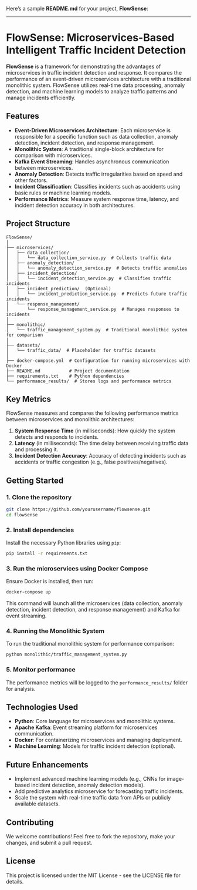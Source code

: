 Here’s a sample **README.md** for your project, **FlowSense**:

---

# FlowSense: Microservices-Based Intelligent Traffic Incident Detection

**FlowSense** is a framework for demonstrating the advantages of microservices in traffic incident detection and response. It compares the performance of an event-driven microservices architecture with a traditional monolithic system. FlowSense utilizes real-time data processing, anomaly detection, and machine learning models to analyze traffic patterns and manage incidents efficiently.

## Features
- **Event-Driven Microservices Architecture**: Each microservice is responsible for a specific function such as data collection, anomaly detection, incident detection, and response management.
- **Monolithic System**: A traditional single-block architecture for comparison with microservices.
- **Kafka Event Streaming**: Handles asynchronous communication between microservices.
- **Anomaly Detection**: Detects traffic irregularities based on speed and other factors.
- **Incident Classification**: Classifies incidents such as accidents using basic rules or machine learning models.
- **Performance Metrics**: Measure system response time, latency, and incident detection accuracy in both architectures.

## Project Structure
```
FlowSense/
│
├── microservices/
│   ├── data_collection/
│   │   └── data_collection_service.py  # Collects traffic data
│   ├── anomaly_detection/
│   │   └── anomaly_detection_service.py  # Detects traffic anomalies
│   ├── incident_detection/
│   │   └── incident_detection_service.py  # Classifies traffic incidents
│   ├── incident_prediction/  (Optional)
│   │   └── incident_prediction_service.py  # Predicts future traffic incidents
│   └── response_management/
│       └── response_management_service.py  # Manages responses to incidents
│
├── monolithic/
│   └── traffic_management_system.py  # Traditional monolithic system for comparison
│
├── datasets/
│   └── traffic_data/  # Placeholder for traffic datasets
│
├── docker-compose.yml  # Configuration for running microservices with Docker
├── README.md           # Project documentation
├── requirements.txt    # Python dependencies
└── performance_results/  # Stores logs and performance metrics
```

## Key Metrics
FlowSense measures and compares the following performance metrics between microservices and monolithic architectures:
1. **System Response Time** (in milliseconds): How quickly the system detects and responds to incidents.
2. **Latency** (in milliseconds): The time delay between receiving traffic data and processing it.
3. **Incident Detection Accuracy**: Accuracy of detecting incidents such as accidents or traffic congestion (e.g., false positives/negatives).

## Getting Started

### 1. Clone the repository
```bash
git clone https://github.com/yourusername/flowsense.git
cd flowsense
```

### 2. Install dependencies
Install the necessary Python libraries using `pip`:
```bash
pip install -r requirements.txt
```

### 3. Run the microservices using Docker Compose
Ensure Docker is installed, then run:
```bash
docker-compose up
```

This command will launch all the microservices (data collection, anomaly detection, incident detection, and response management) and Kafka for event streaming.

### 4. Running the Monolithic System
To run the traditional monolithic system for performance comparison:
```bash
python monolithic/traffic_management_system.py
```

### 5. Monitor performance
The performance metrics will be logged to the `performance_results/` folder for analysis.

## Technologies Used
- **Python**: Core language for microservices and monolithic systems.
- **Apache Kafka**: Event streaming platform for microservices communication.
- **Docker**: For containerizing microservices and managing deployment.
- **Machine Learning**: Models for traffic incident detection (optional).

## Future Enhancements
- Implement advanced machine learning models (e.g., CNNs for image-based incident detection, anomaly detection models).
- Add predictive analytics microservice for forecasting traffic incidents.
- Scale the system with real-time traffic data from APIs or publicly available datasets.

## Contributing
We welcome contributions! Feel free to fork the repository, make your changes, and submit a pull request.

## License
This project is licensed under the MIT License - see the LICENSE file for details.
